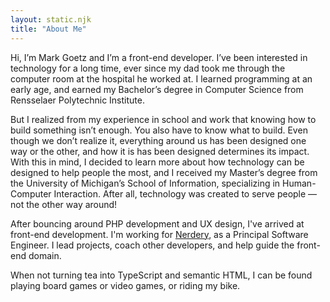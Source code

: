 ```yaml
---
layout: static.njk
title: "About Me"
---
```


Hi, I’m Mark Goetz and I’m a front-end developer. I’ve been interested in technology for a long time, ever since my dad took me through the computer room at the hospital he worked at. I learned programming at an early age, and earned my Bachelor’s degree in Computer Science from Rensselaer Polytechnic Institute.

But I realized from my experience in school and work that knowing how to build something isn’t enough. You also have to know what to build. Even though we don’t realize it, everything around us has been designed one way or the other, and how it is has been designed determines its impact. With this in mind, I decided to learn more about how technology can be designed to help people the most, and I received my Master’s degree from the University of Michigan’s School of Information, specializing in Human-Computer Interaction. After all, technology was created to serve people — not the other way around!

After bouncing around PHP development and UX design, I've arrived at front-end development.  I'm working for [Nerdery](https://nerdery.com), as a Principal Software Engineer.  I lead projects, coach other developers, and help guide the front-end domain. 

When not turning tea into TypeScript and semantic HTML, I can be found playing board games or video games, or riding my bike.
